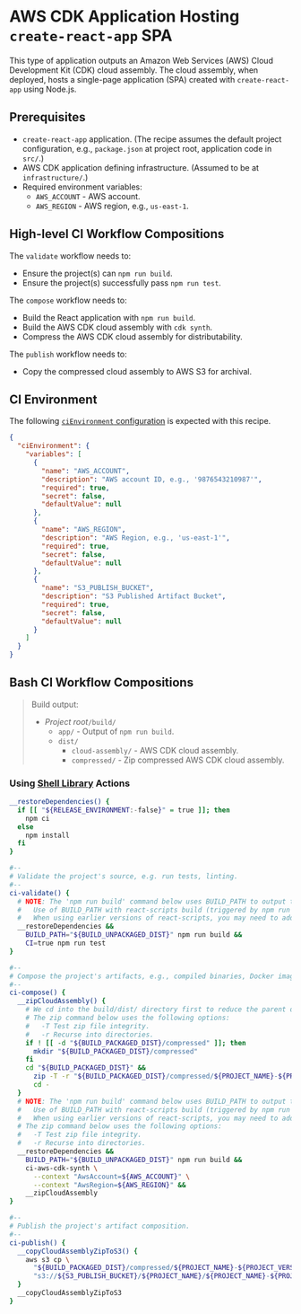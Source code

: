 # AWS CDK Application Hosting `create-react-app` SPA

This type of application outputs an Amazon Web Services (AWS) Cloud Development Kit (CDK) cloud assembly. The cloud assembly, when deployed, hosts a single-page application (SPA) created with `create-react-app` using Node.js.

## Prerequisites

* `create-react-app` application. (The recipe assumes the default project configuration, e.g., `package.json` at project root, application code in `src/`.)
* AWS CDK application defining infrastructure. (Assumed to be at `infrastructure/`.)
* Required environment variables:
  * `AWS_ACCOUNT` - AWS account.
  * `AWS_REGION` - AWS region, e.g., `us-east-1`.

## High-level CI Workflow Compositions

The `validate` workflow needs to:

* Ensure the project(s) can `npm run build`.
* Ensure the project(s) successfully pass `npm run test`.

The `compose` workflow needs to:

* Build the React application with `npm run build`.
* Build the AWS CDK cloud assembly with `cdk synth`.
* Compress the AWS CDK cloud assembly for distributability.

The `publish` workflow needs to:

* Copy the compressed cloud assembly to AWS S3 for archival.

## CI Environment

The following [`ciEnvironment` configuration][opinionated project structure] is expected with this recipe.

```json
{
  "ciEnvironment": {
    "variables": [
      {
        "name": "AWS_ACCOUNT",
        "description": "AWS account ID, e.g., '9876543210987'",
        "required": true,
        "secret": false,
        "defaultValue": null
      },
      {
        "name": "AWS_REGION",
        "description": "AWS Region, e.g., 'us-east-1'",
        "required": true,
        "secret": false,
        "defaultValue": null
      },
      {
        "name": "S3_PUBLISH_BUCKET",
        "description": "S3 Published Artifact Bucket",
        "required": true,
        "secret": false,
        "defaultValue": null
      }
    ]
  }
}
```

## Bash CI Workflow Compositions

> Build output:
>
> * _Project root_`/build/`
>   * `app/` - Output of `npm run build`.
>   * `dist/`
>     * `cloud-assembly/` - AWS CDK cloud assembly.
>     * `compressed/` - Zip compressed AWS CDK cloud assembly.

### Using [Shell Library][shell library] Actions

```bash
__restoreDependencies() {
  if [[ "${RELEASE_ENVIRONMENT:-false}" = true ]]; then
    npm ci
  else
    npm install
  fi
}

#--
# Validate the project's source, e.g. run tests, linting.
#--
ci-validate() {
  # NOTE: The 'npm run build' command below uses BUILD_PATH to output to the canonical CICEE location for unpackaged distributables.
  #   Use of BUILD_PATH with react-scripts build (triggered by npm run build) requires react-scripts 4.0.2 (2021-02-03) or later.
  #   When using earlier versions of react-scripts, you may need to add '&& mv "${BUILD_ROOT}" "${BUILD_UNPACKAGED_DIST}"' _after npm run build_ to achieve the same effect.
  __restoreDependencies &&
    BUILD_PATH="${BUILD_UNPACKAGED_DIST}" npm run build &&
    CI=true npm run test
}

#--
# Compose the project's artifacts, e.g., compiled binaries, Docker images.
#--
ci-compose() {
  __zipCloudAssembly() {
    # We cd into the build/dist/ directory first to reduce the parent directories included in the zip archive.
    # The zip command below uses the following options:
    #   -T Test zip file integrity.
    #   -r Recurse into directories.
    if ! [[ -d "${BUILD_PACKAGED_DIST}/compressed" ]]; then
      mkdir "${BUILD_PACKAGED_DIST}/compressed"
    fi
    cd "${BUILD_PACKAGED_DIST}" &&
      zip -T -r "${BUILD_PACKAGED_DIST}/compressed/${PROJECT_NAME}-${PROJECT_VERSION_DIST}.cloud-assembly.zip" "${BUILD_PACKAGED_DIST}/cloud-assembly" &&
      cd -
  }
  # NOTE: The 'npm run build' command below uses BUILD_PATH to output to the canonical CICEE location for unpackaged distributables.
  #   Use of BUILD_PATH with react-scripts build (triggered by npm run build) requires react-scripts 4.0.2 (2021-02-03) or later.
  #   When using earlier versions of react-scripts, you may need to add '&& mv "${BUILD_ROOT}" "${BUILD_UNPACKAGED_DIST}"' _after npm run build_ to achieve the same effect.
  # The zip command below uses the following options:
  #   -T Test zip file integrity.
  #   -r Recurse into directories.
  __restoreDependencies &&
    BUILD_PATH="${BUILD_UNPACKAGED_DIST}" npm run build &&
    ci-aws-cdk-synth \
      --context "AwsAccount=${AWS_ACCOUNT}" \
      --context "AwsRegion=${AWS_REGION}" &&
    __zipCloudAssembly
}

#--
# Publish the project's artifact composition.
#--
ci-publish() {
  __copyCloudAssemblyZipToS3() {
    aws s3 cp \
      "${BUILD_PACKAGED_DIST}/compressed/${PROJECT_NAME}-${PROJECT_VERSION_DIST}.cloud-assembly.zip" \
      "s3://${S3_PUBLISH_BUCKET}/${PROJECT_NAME}/${PROJECT_NAME}-${PROJECT_VERSION_DIST}.cloud-assembly.zip"
  }
  __copyCloudAssemblyZipToS3
}
```

[opinionated project structure]: ../../use/project-structure.md
[shell library]: ../../use/ci-library.md
